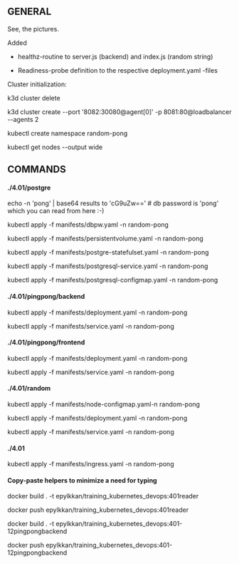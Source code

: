 <h2>GENERAL</h2>

See, the pictures.

Added 

- healthz-routine to server.js (backend) and index.js (random string)

- Readiness-probe definition to the respective deployment.yaml -files


Cluster initialization:

k3d cluster delete

k3d cluster create --port '8082:30080@agent[0]' -p 8081:80@loadbalancer --agents 2

kubectl create namespace random-pong

kubectl get nodes --output wide



<h2>COMMANDS</h2>

<h4>./4.01/postgre</h4>

echo -n 'pong' | base64 results to 'cG9uZw=='   # db password is 'pong' which you can read from here :-)

kubectl apply -f manifests/dbpw.yaml -n random-pong

kubectl apply -f manifests/persistentvolume.yaml -n random-pong

kubectl apply -f manifests/postgre-statefulset.yaml -n random-pong

kubectl apply -f manifests/postgresql-service.yaml -n random-pong

kubectl apply -f manifests/postgresql-configmap.yaml -n random-pong


<h4>./4.01/pingpong/backend</h4>

kubectl apply -f manifests/deployment.yaml -n random-pong

kubectl apply -f manifests/service.yaml -n random-pong


<h4>./4.01/pingpong/frontend</h4>

kubectl apply -f manifests/deployment.yaml -n random-pong

kubectl apply -f manifests/service.yaml -n random-pong


<h4>./4.01/random</h4>

kubectl apply -f manifests/node-configmap.yaml-n random-pong

kubectl apply -f manifests/deployment.yaml -n random-pong

kubectl apply -f manifests/service.yaml -n random-pong


<h4>./4.01</h4>

kubectl apply -f manifests/ingress.yaml -n random-pong



<h4>Copy-paste helpers to minimize a need for typing</h4>

docker build . -t epylkkan/training_kubernetes_devops:401reader

docker push epylkkan/training_kubernetes_devops:401reader

docker build . -t epylkkan/training_kubernetes_devops:401-12pingpongbackend

docker push epylkkan/training_kubernetes_devops:401-12pingpongbackend






